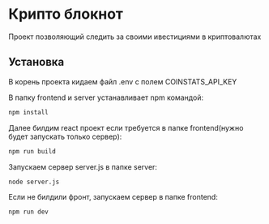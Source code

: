 # Крипто блокнот   
Проект позволяющий следить за своими ивестициями в криптовалютах

## Установка
В корень проекта кидаем файл .env с полем COINSTATS_API_KEY  

В папку frontend и server устанавливает npm командой:
```bash
npm install
```
Далее билдим react проект если требуется в папке frontend(нужно будет запускать только сервер):
```bash
npm run build
```
Запускаем сервер server.js в папке server:
```bash
node server.js
```

Если не билдили фронт, запускаем сервер в папке frontend:
```bash
npm run dev
```
